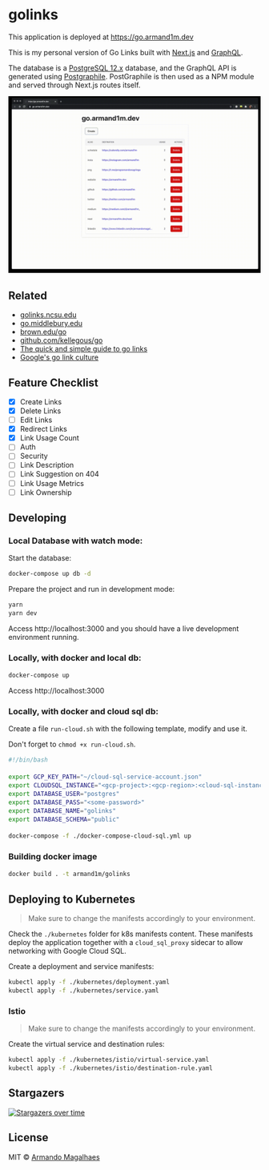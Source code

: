 # golinks

This application is deployed at https://go.armand1m.dev

This is my personal version of Go Links built with [Next.js](https://nextjs.org/) and [GraphQL](http://graphql.org/).

The database is a [PostgreSQL 12.x](http://postgresql.org/) database, and the GraphQL API is generated using [Postgraphile](https://www.graphile.org/postgraphile/). PostGraphile is then used as a NPM module and served through Next.js routes itself.

<div style="max-width: 700px">
  <img src="./.github/redirect.gif?raw=true">
</div>

## Related

 - [golinks.ncsu.edu](https://golinks.ncsu.edu/)
 - [go.middlebury.edu](http://go.middlebury.edu/)
 - [brown.edu/go](https://ithelp.brown.edu/kb/articles/create-a-go-link-shortened-brown-url)
 - [github.com/kellegous/go](https://github.com/kellegous/go)
 - [The quick and simple guide to go links](https://www.trot.to/go-links)
 - [Google's go link culture](https://yiou.me/blog/posts/google-go-link)

## Feature Checklist

- [x] Create Links
- [x] Delete Links
- [ ] Edit Links
- [x] Redirect Links
- [x] Link Usage Count
- [ ] Auth
- [ ] Security
- [ ] Link Description
- [ ] Link Suggestion on 404
- [ ] Link Usage Metrics
- [ ] Link Ownership

## Developing

### Local Database with watch mode:

Start the database:

```sh
docker-compose up db -d
```

Prepare the project and run in development mode:

```sh
yarn
yarn dev
```

Access http://localhost:3000 and you should have a live
development environment running.

### Locally, with docker and local db:

```sh
docker-compose up
```

Access http://localhost:3000

### Locally, with docker and cloud sql db:

Create a file `run-cloud.sh` with the following template, modify and use it.

Don't forget to `chmod +x run-cloud.sh`.

```sh
#!/bin/bash

export GCP_KEY_PATH="~/cloud-sql-service-account.json"
export CLOUDSQL_INSTANCE="<gcp-project>:<gcp-region>:<cloud-sql-instance-name>=tcp:0.0.0.0:5432"
export DATABASE_USER="postgres"
export DATABASE_PASS="<some-password>"
export DATABASE_NAME="golinks"
export DATABASE_SCHEMA="public"

docker-compose -f ./docker-compose-cloud-sql.yml up
```

### Building docker image

```sh
docker build . -t armand1m/golinks
```

## Deploying to Kubernetes

> Make sure to change the manifests accordingly to your environment.

Check the `./kubernetes` folder for k8s manifests content.
These manifests deploy the application together with a `cloud_sql_proxy` sidecar to allow networking with Google Cloud SQL.

Create a deployment and service manifests:

```sh
kubectl apply -f ./kubernetes/deployment.yaml
kubectl apply -f ./kubernetes/service.yaml
```

### Istio

> Make sure to change the manifests accordingly to your environment.

Create the virtual service and destination rules:

```sh
kubectl apply -f ./kubernetes/istio/virtual-service.yaml
kubectl apply -f ./kubernetes/istio/destination-rule.yaml
```

## Stargazers

[![Stargazers over time](https://starchart.cc/armand1m/golinks.svg)](https://starchart.cc/armand1m/golinks)

## License

MIT © [Armando Magalhaes](https://github.com/armand1m)